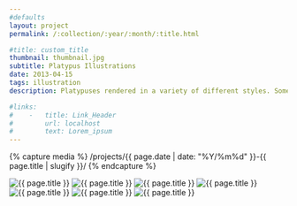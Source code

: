 ```yaml
---
#defaults
layout: project
permalink: /:collection/:year/:month/:title.html

#title: custom_title
thumbnail: thumbnail.jpg
subtitle: Platypus Illustrations
date: 2013-04-15
tags: illustration
description: Platypuses rendered in a variety of different styles. Some selections draw inspiration from illustrations by <a href="http://www.chibirmingham.com/" target="_blank">Chi Birmingham,</a> <a href="http://www.klonek.de/" target="_blank">Roman Klonek,</a> <a href="http://www.diegopatino.com/" target="_blank">Diego Patiño,</a> <a href="http://www.briandanaher.com/" target="_blank">Brian Danaher,</a> and <a href="http://www.cartoonbrew.com/tag/genndy-tartakovsky" target="_blank">Genndy Tartakovsky.</a>

#links:
#    -   title: Link_Header
#        url: localhost
#        text: Lorem_ipsum
---
```


<!-- set project media path -->
{% capture media %}
    /projects/{{ page.date | date: "%Y/%m%d" }}-{{ page.title | slugify }}/
{% endcapture %}
<!-- end -->

<!-- media -->
<img class="span8" src="{{ site.data.global_assets.placeholder }}" data-src="{{media|strip}}object-iterations-0.jpg" alt="{{ page.title }}">
<img class="span8" src="{{ site.data.global_assets.placeholder }}" data-src="{{media|strip}}object-iterations-1.jpg" alt="{{ page.title }}">
<img class="span8" src="{{ site.data.global_assets.placeholder }}" data-src="{{media|strip}}object-iterations-2.jpg" alt="{{ page.title }}">
<img class="span4" src="{{ site.data.global_assets.placeholder }}" data-src="{{media|strip}}object-iterations-3.jpg" alt="{{ page.title }}">
<img class="span4" src="{{ site.data.global_assets.placeholder }}" data-src="{{media|strip}}object-iterations-4.jpg" alt="{{ page.title }}">
<img class="span4" src="{{ site.data.global_assets.placeholder }}" data-src="{{media|strip}}object-iterations-5.jpg" alt="{{ page.title }}">
<img class="span4" src="{{ site.data.global_assets.placeholder }}" data-src="{{media|strip}}object-iterations-6.jpg" alt="{{ page.title }}">
